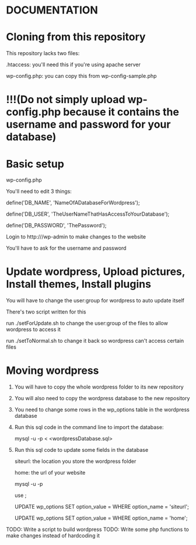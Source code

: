 # DOCUMENTATION

# Cloning from this repository
This repository lacks two files:

.htaccess: you'll need this if you're using apache server

wp-config.php: you can copy this from wp-config-sample.php

# !!!(Do not simply upload wp-config.php because it contains the username and password for your database)

# Basic setup

wp-config.php

You'll need to edit 3 things:

define('DB_NAME', 'NameOfADatabaseForWordpress');

define('DB_USER', 'TheUserNameThatHasAccessToYourDatabase');

define('DB_PASSWORD', 'ThePassword');


Login to http://<website-url>/wp-admin to make changes to the website

You'll have to ask for the username and password

# Update wordpress, Upload pictures, Install themes, Install plugins
You will have to change the user:group for wordpress to auto update itself

There's two script written for this

run ./setForUpdate.sh to change the user:group of the files to allow wordpress to access it

run ./setToNormal.sh to change it back so wordpress can't access certain files


# Moving wordpress
1) You will have to copy the whole wordpress folder to its new repository

2) You will also need to copy the wordpress database to the new repository

3) You need to change some rows in the wp_options table in the wordpress database

4) Run this sql code in the command line to import the database:

	mysql -u <username> -p<password> < <wordpressDatabase.sql>

5) Run this sql code to update some fields in the database

	siteurl: the location you store the wordpress folder

	home: the url of your website


	mysql -u <username> -p<password>

	use <wordpressDatabase>;

	UPDATE wp_options SET option_value = <siteurl> WHERE option_name = 'siteurl';

	UPDATE wp_options SET option_value = <home> WHERE option_name = 'home';
	

TODO: Write a script to build wordpress 
TODO: Write some php functions to make changes instead of hardcoding it